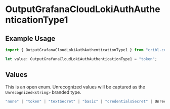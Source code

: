 # OutputGrafanaCloudLokiAuthAuthenticationType1

## Example Usage

```typescript
import { OutputGrafanaCloudLokiAuthAuthenticationType1 } from "cribl-control-plane/models";

let value: OutputGrafanaCloudLokiAuthAuthenticationType1 = "token";
```

## Values

This is an open enum. Unrecognized values will be captured as the `Unrecognized<string>` branded type.

```typescript
"none" | "token" | "textSecret" | "basic" | "credentialsSecret" | Unrecognized<string>
```